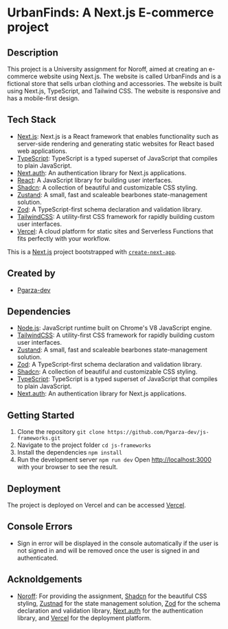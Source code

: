 # UrbanFinds: A Next.js E-commerce project

## Description
This project is a University assignment for Noroff, aimed at creating an e-commerce website using Next.js. The website is called UrbanFinds and is a fictional store that sells urban clothing and accessories. The website is built using Next.js, TypeScript, and Tailwind CSS. The website is responsive and has a mobile-first design.

## Tech Stack
- [Next.js](https://nextjs.org/): Next.js is a React framework that enables functionality such as server-side rendering and generating static websites for React based web applications.
- [TypeScript](https://www.typescriptlang.org/): TypeScript is a typed superset of JavaScript that compiles to plain JavaScript. 
- [Next.auth](https://next-auth.js.org/): An authentication library for Next.js applications.
- [React](https://reactjs.org/): A JavaScript library for building user interfaces.
- [Shadcn](https://shadcn.com/): A collection of beautiful and customizable CSS styling.
- [Zustand](https://docs.pmnd.rs/zustand/getting-started/introduction): A small, fast and scaleable bearbones state-management solution.
- [Zod](https://zod.dev/): A TypeScript-first schema declaration and validation library.
- [TailwindCSS](https://tailwindcss.com/): A utility-first CSS framework for rapidly building custom user interfaces.
- [Vercel](https://vercel.com/): A cloud platform for static sites and Serverless Functions that fits perfectly with your workflow.


This is a [Next.js](https://nextjs.org/) project bootstrapped with [`create-next-app`](https://github.com/vercel/next.js/tree/canary/packages/create-next-app).

## Created by
- [Pgarza-dev](https://github.com/Pgarza-dev)

## Dependencies
- [Node.js](https://nodejs.org/en/): JavaScript runtime built on Chrome's V8 JavaScript engine.
- [TailwindCSS](https://tailwindcss.com/): A utility-first CSS framework for rapidly building custom user interfaces.
- [Zustand](https://docs.pmnd.rs/zustand/getting-started/introduction): A small, fast and scaleable bearbones state-management solution.
- [Zod](https://zod.dev/): A TypeScript-first schema declaration and validation library.
- [Shadcn](https://shadcn.com/): A collection of beautiful and customizable CSS styling.
- [TypeScript](https://www.typescriptlang.org/): TypeScript is a typed superset of JavaScript that compiles to plain JavaScript.
- [Next.auth](https://next-auth.js.org/): An authentication library for Next.js applications.

## Getting Started
1. Clone the repository `git clone https://github.com/Pgarza-dev/js-frameworks.git`
2. Navigate to the project folder `cd js-frameworks`
3. Install the dependencies `npm install`
4. Run the development server `npm run dev`
Open [http://localhost:3000](http://localhost:3000) with your browser to see the result.

## Deployment
The project is deployed on Vercel and can be accessed [Vercel](https://js-frameworks-six.vercel.app).

## Console Errors
- Sign in error will be displayed in the console automatically if the user is not signed in and will be removed once the user is signed in and authenticated.

## Acknoldgements
- [Noroff](https://www.noroff.no/): For providing the assignment, [Shadcn](https://shadcn.com/) for the beautiful CSS styling, [Zustnad](https://docs.pmnd.rs/zustand/getting-started/introduction) for the state management solution, [Zod](https://zod.dev/) for the schema declaration and validation library, [Next.auth](https://next-auth.js.org/) for the authentication library, and [Vercel](https://vercel.com/) for the deployment platform.